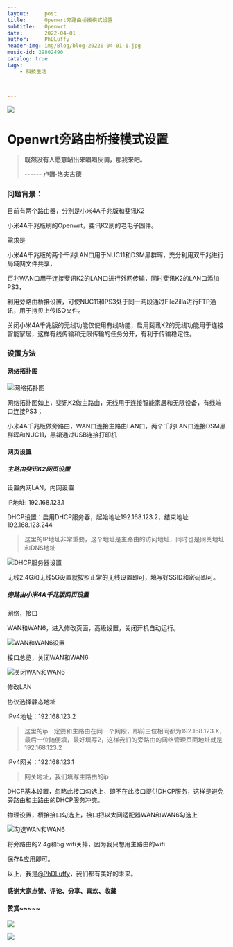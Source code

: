 ```yaml
---
layout:     post
title:      Openwrt旁路由桥接模式设置
subtitle:   Openwrt
date:       2022-04-01
author:     PhDLuffy
header-img: img/Blog/blog-20220-04-01-1.jpg
music-id: 29802490
catalog: true
tags:
    - 科技生活



---
```


![](https://cdn.jsdelivr.net/gh/PhDLuffy/PicGo@master/img/20210519000143.gif)

# Openwrt旁路由桥接模式设置



> **既然没有人愿意站出来唱唱反调，那我来吧。**
>
> **------ 卢娜·洛夫古德**

### 问题背景：

目前有两个路由器，分别是小米4A千兆版和斐讯K2

小米4A千兆版刷的Openwrt，斐讯K2刷的老毛子固件。

需求是

小米4A千兆版的两个千兆LAN口用于NUC11和DSM黑群晖，充分利用双千兆进行局域网文件共享，

百兆WAN口用于连接斐讯K2的LAN口进行外网传输，同时斐讯K2的LAN口添加PS3，

利用旁路由桥接设置，可使NUC11和PS3处于同一网段通过FileZilla进行FTP通讯，用于拷贝上传ISO文件。



关闭小米4A千兆版的无线功能仅使用有线功能，启用斐讯K2的无线功能用于连接智能家居，这样有线传输和无限传输的任务分开，有利于传输稳定性。

### 设置方法

#### 网络拓扑图

![网络拓扑图](https://cdn.jsdelivr.net/gh/PhDLuffy/PicGo@master/img/未命名文件.png)

网络拓扑图如上，斐讯K2做主路由，无线用于连接智能家居和无限设备，有线端口连接PS3；

小米4A千兆版做旁路由，WAN口连接主路由LAN口，两个千兆LAN口连接DSM黑群晖和NUC11，黑裙通过USB连接打印机

#### 网页设置

##### 主路由斐讯K2网页设置

设置内网LAN，内网设置

IP地址: 192.168.123.1

DHCP设置：启用DHCP服务器，起始地址192.168.123.2，结束地址192.168.123.244

> 这里的IP地址非常重要，这个地址是主路由的访问地址，同时也是网关地址和DNS地址

![DHCP服务器设置](https://cdn.jsdelivr.net/gh/PhDLuffy/PicGo@master/img/image-20220401180610555.png)

无线2.4G和无线5G设置就按照正常的无线设置即可，填写好SSID和密码即可。



##### 旁路由小米4A千兆版网页设置

网络，接口

WAN和WAN6，进入修改页面，高级设置，关闭开机自动运行。

![WAN和WAN6设置](https://cdn.jsdelivr.net/gh/PhDLuffy/PicGo@master/img/image-20220401175912236.png)

接口总览，关闭WAN和WAN6

![关闭WAN和WAN6](https://cdn.jsdelivr.net/gh/PhDLuffy/PicGo@master/img/image-20220401175939979.png)

修改LAN

协议选择静态地址

IPv4地址：192.168.123.2

> 这里的ip一定要和主路由在同一个网段，即前三位相同都为192.168.123.X，最后一位随便填，最好填写2，这样我们的旁路由的网络管理页面地址就是192.168.123.2

IPv4网关：192.168.123.1

> 网关地址，我们填写主路由的ip

DHCP基本设置，忽略此接口勾选上，即不在此接口提供DHCP服务，这样是避免旁路由和主路由的DHCP服务冲突。

物理设置，桥接接口勾选上，接口把以太网适配器WAN和WAN6勾选上

![勾选WAN和WAN6](https://cdn.jsdelivr.net/gh/PhDLuffy/PicGo@master/img/image-20220401180358661.png)

将旁路由的2.4g和5g wifi关掉，因为我只想用主路由的wifi

保存&应用即可。



以上，我是[@PhDLuffy](https://www.zhihu.com/people/PhDLuffy)，我们都有美好的未来。

#### 感谢大家点赞、评论、分享、喜欢、收藏

#### 赞赏~~~~~

![](https://gitee.com/PhDLuffy/PicGo/raw/master/img/20200907163759.gif)

![](https://cdn.jsdelivr.net/gh/PhDLuffy/PicGo@master/img/20210504120405.jpg)
